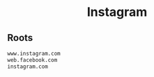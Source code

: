 


<h1 align="center">Instagram</h1>  


## Roots


```html
www.instagram.com
web.facebook.com
instagram.com
```  

<br>
